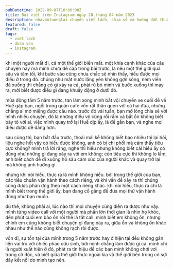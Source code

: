 ```yaml
---
pubDatetime: 2022-09-07T10:00:00Z
title: Bài viết trên Instagram ngày 28 tháng 04 năm 2023
description: nhavantuonglai chuyên viết lách, chia sẻ và hướng dẫn thuần thục khi thực hành viết lách qua những bài chia sẻ trên Instagram chính thức.
featured: false
draft: false
tags:
  - viet lach
  - doan van
  - instagram
---
```


khi một người mất đi, cả một thế giới biến mất. một khía cạnh khác của câu chuyện này mà mình chưa đề cập trong bài trước, là nếu một thế giới quá sâu và tăm tối, khi bước vào cũng chưa chắc sẽ nhìn thấy, hiểu được mọi điều ở trong đó. chúng như mặt nước lặng yên không gợn sóng, ném viên đá xuống thì chẳng có gì xảy ra cả, phải rũ bỏ mình và bước xuống thì may ra, mới biết được điều gì đang khuấy động ở dưới đó.

mùa đông tầm 5 năm trước, tan làm xong mình bắt vội chuyến xe cuối để về Huế gặp bạn, ngồi trong quán cafe vốn rất thân quen với cả hai đứa, nhưng chẳng ai mở miệng được câu nào. trước đó vài tuần, bạn mở lòng chia sẻ với mình nhiều chuyện, đó là những điều vô cùng rối rắm và bất ổn không biết bày tỏ với ai. việc mình quay trở lại Huế dịp ấy, là để gần bạn, và nghe mọi điều được dễ dàng hơn.

sau cùng thì, bạn bắt đầu trước, thoải mái kể không biết bao nhiêu thì lại hỏi, liệu nghe hết vậy có hiểu được không, anh có bị chi phối mà cảm thấy tiêu cực không? mình trả lời rằng, nghe thì hiểu nhưng không biết cái hiểu ấy có đúng như những gì đang xảy ra với em không; còn tiêu cực thì không lo lắm, anh biết cách để đi xuống hố sâu cảm xúc của người khác và quay trở lại mà không ảnh hưởng gì.

nhưng khi nói hiểu, thực ra là mình không hiểu. bởi trong thế giới của bạn, các tiêu chuẩn vận hành theo cách riêng, và khi vấn đề xảy ra thì chúng cũng được phản ứng theo một cách riêng khác. khi nói hiểu, thực ra chỉ là mình biết trong thế giới ấy, bạn đang cố gắng để đưa mọi thứ vận hành đúng như bạn muốn.

dù thế, không phải ai, lúc nào thì mọi chuyện cũng diễn ra được như vậy. mình từng video call với một người mà phần lớn thời gian là nhìn họ khóc, đến phút cuối em bảo ổn rồi thế là tắt call. mình biết em không ổn, nhưng chính em cũng không biết chuyện gì đang xảy ra, giữa ổn và không ổn khác nhau như thế nào cũng không rạch ròi được.

vốn dĩ, sự tồn tại của mình trong 5 năm trước hay ở hiện tại đều không gắn liền vai trò với chiếc phao cứu sinh, bởi mình chẳng làm được gì cả. mình chỉ là người xuất hiện ở đó, phát ra tín hiệu để các bạn mình không chơi vơi trong cô độc, và biết giữa thế giới thực ngoài kia và thế giới bên trong có sợi dây kết nối do mình tạo nên.
